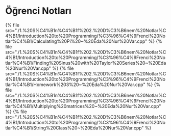 # Öğrenci Notları

<!--Index-->

{% file src="./1.%20S%C4%B1n%C4%B1f%202.%20D%C3%B6nem%20Notlar%C4%B1/Introduction%20to%20Programming/%C3%96%C4%9Frenci%20Notlar%C4%B1/Calculating%20Pi%20~%20Eda%20Nur%20Var.cpp" %}
{% file src="./1.%20S%C4%B1n%C4%B1f%202.%20D%C3%B6nem%20Notlar%C4%B1/Introduction%20to%20Programming/%C3%96%C4%9Frenci%20Notlar%C4%B1/Finding%20Sinus%20with%20Taylor%20Series%20~%20Eda%20Nur%20Var.cpp" %}
{% file src="./1.%20S%C4%B1n%C4%B1f%202.%20D%C3%B6nem%20Notlar%C4%B1/Introduction%20to%20Programming/%C3%96%C4%9Frenci%20Notlar%C4%B1/Homework%203%20~%20Eda%20Nur%20Var.cpp" %}
{% file src="./1.%20S%C4%B1n%C4%B1f%202.%20D%C3%B6nem%20Notlar%C4%B1/Introduction%20to%20Programming/%C3%96%C4%9Frenci%20Notlar%C4%B1/Multiplying%20matrices%20~%20Eda%20Nur%20Var.cpp" %}
{% file src="./1.%20S%C4%B1n%C4%B1f%202.%20D%C3%B6nem%20Notlar%C4%B1/Introduction%20to%20Programming/%C3%96%C4%9Frenci%20Notlar%C4%B1/String%20Class%20~%20Eda%20Nur%20Var.cpp" %}

<!--Index-->
